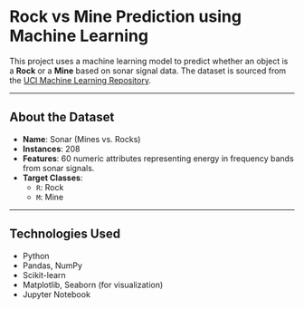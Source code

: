 #  Rock vs Mine Prediction using Machine Learning

This project uses a machine learning model to predict whether an object is a **Rock** or a **Mine** based on sonar signal data. The dataset is sourced from the [UCI Machine Learning Repository](https://archive.ics.uci.edu/ml/datasets/connectionist+bench+(sonar,+mines+vs.+rocks)).

---

##  About the Dataset

- **Name**: Sonar (Mines vs. Rocks)
- **Instances**: 208
- **Features**: 60 numeric attributes representing energy in frequency bands from sonar signals.
- **Target Classes**:
  - `R`: Rock
  - `M`: Mine

---

##  Technologies Used

- Python
- Pandas, NumPy
- Scikit-learn
- Matplotlib, Seaborn (for visualization)
- Jupyter Notebook


